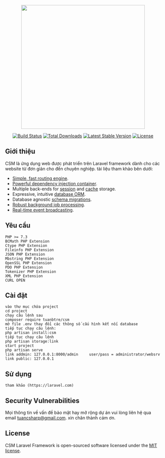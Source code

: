 <p align="center"><a href="https://laravel.com" target="_blank"><img src="https://raw.githubusercontent.com/laravel/art/master/logo-lockup/5%20SVG/2%20CMYK/1%20Full%20Color/laravel-logolockup-cmyk-red.svg" width="400"></a></p>

<p align="center">
<a href="https://travis-ci.org/laravel/framework"><img src="https://travis-ci.org/laravel/framework.svg" alt="Build Status"></a>
<a href="https://packagist.org/packages/laravel/framework"><img src="https://img.shields.io/packagist/dt/laravel/framework" alt="Total Downloads"></a>
<a href="https://packagist.org/packages/laravel/framework"><img src="https://img.shields.io/packagist/v/laravel/framework" alt="Latest Stable Version"></a>
<a href="https://packagist.org/packages/laravel/framework"><img src="https://img.shields.io/packagist/l/laravel/framework" alt="License"></a>
</p>

## Giới thiệu

CSM là ứng dụng web được phát triển trên Laravel framework dành cho các website từ đơn giản cho đến chuyên nghiệp. tài liệu tham khảo bên dưới: 

- [Simple, fast routing engine](https://laravel.com/docs/routing).
- [Powerful dependency injection container](https://laravel.com/docs/container).
- Multiple back-ends for [session](https://laravel.com/docs/session) and [cache](https://laravel.com/docs/cache) storage.
- Expressive, intuitive [database ORM](https://laravel.com/docs/eloquent).
- Database agnostic [schema migrations](https://laravel.com/docs/migrations).
- [Robust background job processing](https://laravel.com/docs/queues).
- [Real-time event broadcasting](https://laravel.com/docs/broadcasting).

## Yêu cầu

    PHP >= 7.3
    BCMath PHP Extension
    Ctype PHP Extension
    Fileinfo PHP Extension
    JSON PHP Extension
    Mbstring PHP Extension
    OpenSSL PHP Extension
    PDO PHP Extension
    Tokenizer PHP Extension
    XML PHP Extension
	CURL OPEN
	
## Cài đặt

	vào thư mục chứa project
	cd project
	chạy câu lệnh sau
	composer require tuanbtre/csm
	mở file .env thay đổi các thông số cấu hình kết nối database
	tiếp tục chạy câu lệnh:
	php artisan install:csm
	tiếp tục chạy câu lệnh
	php artisan storage:link
	start project
	php artisan serve
	link addmin: 127.0.0.1:8000/admin     user/pass = administrator/websrv
	link public: 127.0.0.1
## Sử dụng

	tham khảo (https://laravel.com)	
	
## Security Vulnerabilities

Mọi thông tin về vấn đề bảo mật hay mở rộng dự án vui lòng liên hệ qua email [tuancsharp@gmail.com](mailto:tuancsharp@gmail.com). xin chân thành cám ơn.

## License

CSM Laravel Framework is open-sourced software licensed under the [MIT license](https://opensource.org/licenses/MIT).
